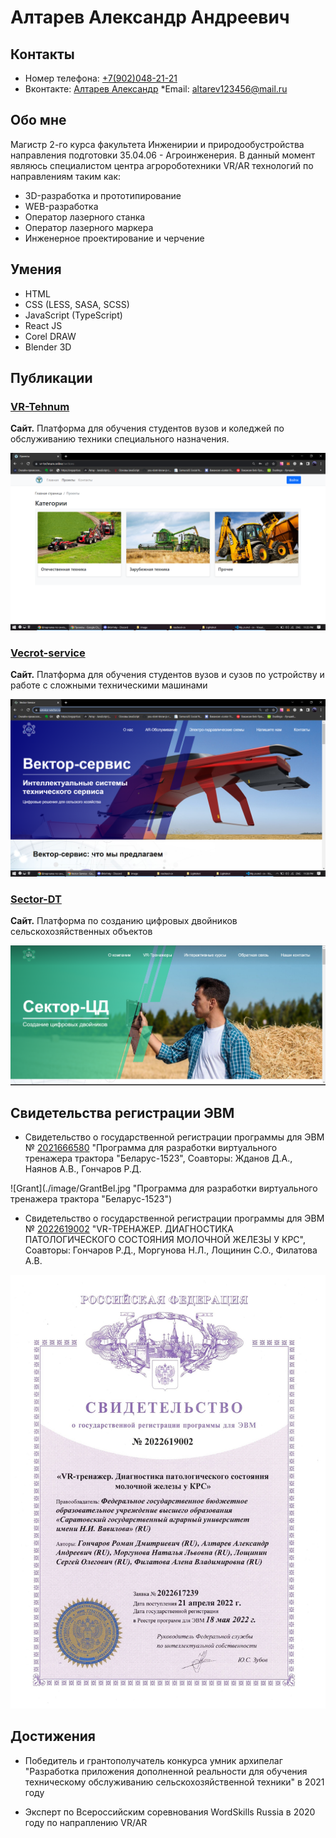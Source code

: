 # Алтарев Александр Андреевич

## Контакты 

* Номер телефона: [+7(902)048-21-21](89020488121)
* Вконтакте: [Алтарев Александр](https://vk.com/alaisev)
*Email: [altarev123456@mail.ru](altarev123456@mail.ru)


## Обо мне 

Магистр 2-го курса факультета Инженирии и природообустройства направления подготовки 35.04.06 - Агроинженерия. В данный момент являюсь специалистом центра агророботехники VR/AR технологий по направлениям таким как: 

* 3D-разработка и прототипирование
* WEB-разработка
* Оператор лазерного станка
* Оператор лазерного маркера 
* Инженерное проектирование и черчение


## Умения 

* HTML
* CSS (LESS, SASA, SCSS)
* JavaScript (TypeScript)
* React JS
* Corel DRAW
* Blender 3D


## Публикации 

### [VR-Tehnum](https://vr-technum.ru/)

**Сайт.** Платформа для обучения студентов вузов и коледжей по обслуживанию техники специального назначения.

![Platform](./image/VrT3.png "Обраовательная программа")


### [Vecrot-service](https://service-vector.ru/)

**Сайт.** Платформа для обучения студентов вузов и сузов по устройству и работе с сложными техническими машинами 

![Banner](./image/SerV1.png "Баннер сайта")


### [Sector-DT](https://sector-dt.ru//)

**Сайт.** Платформа по созданию цифровых двойников сельскохозяйственных объектов 

![Banner](./image/sectorDT.png "Баннер сайта")


## Свидетельства регистрации ЭВМ

* Свидетельство о государственной регистрации программы для ЭВМ № [2021666580](https://www.elibrary.ru/item.asp?id=47118670&ysclid=lge3p772mv905521853) "Программа для разработки виртуального тренажера трактора "Беларус-1523", Соавторы: Жданов Д.А., Наянов А.В., Гончаров Р.Д.

 ![Grant](./image/GrantBel.jpg "Программа для разработки виртуального тренажера трактора "Беларус-1523")

* Свидетельство о государственной регистрации программы для ЭВМ № [2022619002](https://elibrary.ru/item.asp?id=48493961) "VR-ТРЕНАЖЕР. ДИАГНОСТИКА ПАТОЛОГИЧЕСКОГО СОСТОЯНИЯ МОЛОЧНОЙ ЖЕЛЕЗЫ У КРС", Соавторы: Гончаров Р.Д., Моргунова Н.Л., Лощинин С.О., Филатова А.В.

 ![Grant](./image/GrantKRS.jpg "VR-ТРЕНАЖЕР. ДИАГНОСТИКА ПАТОЛОГИЧЕСКОГО СОСТОЯНИЯ МОЛОЧНОЙ ЖЕЛЕЗЫ У КРС")

## Достижения 

* Победитель и грантополучатель конкурса умник архипелаг "Разработка приложения дополненной реальности для обучения техническому обслуживанию сельскохозяйственной техники" в 2021 году

* Эксперт по Всероссийским соревнования WordSkills Russia в 2020 году по напраплению VR/AR

